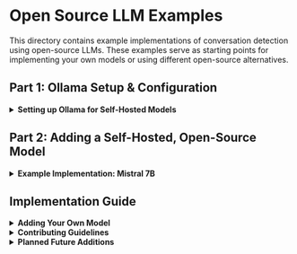 # Open Source LLM Examples

This directory contains example implementations of conversation detection using open-source LLMs. These examples serve as starting points for implementing your own models or using different open-source alternatives.

## Part 1: Ollama Setup & Configuration

<details>
<summary><strong>Setting up Ollama for Self-Hosted Models</strong></summary>

Ollama is a framework that allows you to run open-source language models locally. It provides:
- Easy model management and deployment
- Local inference without external API calls
- Support for multiple open-source models
- Simple REST API interface

### Installation

1. Install Ollama:
   ```bash
   # Linux
   curl https://ollama.ai/install.sh | sh
   
   # macOS or Windows
   # Download from https://ollama.ai/download
   ```

2. Start Ollama Server:
   ```bash
   ollama serve
   ```

### Server Configuration

- Default port: 11434
- API endpoints:
  * `/api/chat`: For chat-style interactions
  * `/api/generate`: For completion-style interactions
- Environment variables:
  * `OLLAMA_PORT`: Custom port (optional)

### Managing Models

```bash
# List available models
ollama list

# Pull a model
ollama pull MODEL_NAME

# Remove a model
ollama rm MODEL_NAME
```

### Troubleshooting

<details>
<summary>"Ollama server is not running"</summary>

- Make sure you've started Ollama with `ollama serve`
- Check if Ollama is running on the default port (11434)
- If using a custom port, specify it with `--port PORT_NUMBER`
</details>

<details>
<summary>"Error: listen tcp 127.0.0.1:11434: bind: address already in use"</summary>

- This means Ollama is already running on your machine
- No need to start it again - you can proceed with using the model
- If you need to restart Ollama:
  1. Find the process: `ps aux | grep ollama`
  2. Stop it: `killall ollama`
  3. Start again: `ollama serve`
</details>

</details>

## Part 2: Adding a Self-Hosted, Open-Source Model

<details>
<summary><strong>Example Implementation: Mistral 7B</strong></summary>

This example demonstrates how to implement conversation detection using the Mistral 7B model, a powerful open-source LLM.

### Model Overview
- Name: Mistral 7B
- License: Apache 2.0
- Size: ~4GB
- Requirements:
  * 8GB RAM minimum
  * 4GB free disk space
  * CPU with AVX2 support

### Setup Steps

1. Pull the Mistral model:
   ```bash
   ollama pull mistral
   ```

2. Install Python dependencies:
   ```bash
   # From the root directory of the project
   ```

### Usage

Run the implementation on your message data:

```bash
# The script will automatically generate the output filename following the convention:
# labels_[YYYYMMDD_HHMMSS]_mistral7b_[group_name].csv
python mistral.py path/to/your/messages.csv [--port PORT_NUMBER]
```

For example, using the Cere Network community data (run from the root of the repo):
```bash
python llm_benchmarks/open_source_examples/mistral.py frontend/public/data/groups/thisiscere/messages_thisiscere.csv
```

If you want to run from where this README is located (/llm_benchmarks/open_source_examples/):
```bash
python mistral.py ../../frontend/public/data/groups/thisiscere/messages_thisiscere.csv
```   


### Output Format

The script generates a CSV file with the following columns:
- `message_id`: Original message identifier
- `conversation_id`: Assigned conversation group (0 for spam messages)
- `topic`: Descriptive topic for the conversation
- `timestamp`: Original message timestamp
- `labeler_id`: Always "mistral7b"
- `confidence`: Float between 0 and 1 indicating confidence in the classification

Example output:
```csv
message_id,conversation_id,topic,timestamp,labeler_id,confidence
36598,0,Spam Messages,2021-07-14T14:26:50Z,mistral7b,0.99
36635,1,Giveaway,2025-01-15T02:52:44Z,mistral7b,0.95
36638,2,Partnership Inquiry,2025-01-15T04:31:48Z,mistral7b,0.95
```

### Implementation Details

The implementation showcases:
1. Model initialization and connection to Ollama
2. Batch processing for efficient inference
3. Robust error handling
4. Standardized output formatting
5. Confidence scoring

Key features:
- Automatic conversation grouping
- Spam detection (conversation_id = 0)
- Topic generation
- Confidence scoring
- Standard naming conventions

### Troubleshooting Model-Specific Issues

<details>
<summary>Out of memory errors</summary>

- Reduce `BATCH_SIZE` in `mistral.py` (default: 25)
- Close other resource-intensive applications
- Consider using a smaller model variant
</details>

<details>
<summary>Model not responding</summary>

- Check Ollama server status
- Verify model is properly downloaded
- Try restarting Ollama server
</details>

</details>

## Implementation Guide

<details>
<summary><strong>Adding Your Own Model</strong></summary>

To add support for a different open-source model:

1. Ensure Ollama supports your model
2. Pull the model using `ollama pull MODEL_NAME`
3. Create a new Python file based on `mistral.py`
4. Update the following constants:
   ```python
   MODEL_NAME = "your_model_name"  # Name used with Ollama
   MODEL_ID = "your_model_id"      # ID for output files
   BATCH_SIZE = 25                 # Adjust based on model capacity
   ```
5. Implement the required methods:
   - `__init__`: Model initialization
   - `detect`: Conversation detection logic
   - `load_messages`: Message loading
   - `save_labels`: Results saving

Your implementation should:
- Follow the same input/output formats
- Use consistent naming conventions
- Handle errors appropriately
- Include clear documentation
</details>

<details>
<summary><strong>Contributing Guidelines</strong></summary>

Feel free to contribute your own implementations! Just:
1. Follow the existing code structure
2. Include clear setup instructions
3. Document system requirements
4. Add appropriate error handling
5. Submit a pull request
</details>

<details>
<summary><strong>Planned Future Additions</strong></summary>

We're planning to add examples for:
- Llama 2
- Phi-2
- TinyLlama
- Other community suggestions!
</details> 